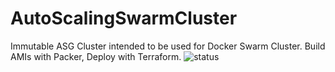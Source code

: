 # AutoScalingSwarmCluster
Immutable ASG Cluster intended to be used for Docker Swarm Cluster. Build AMIs with Packer, Deploy with Terraform.
![status](https://travis-ci.org/HappyPathway/AutoScalingCluster.svg?branch=master)
